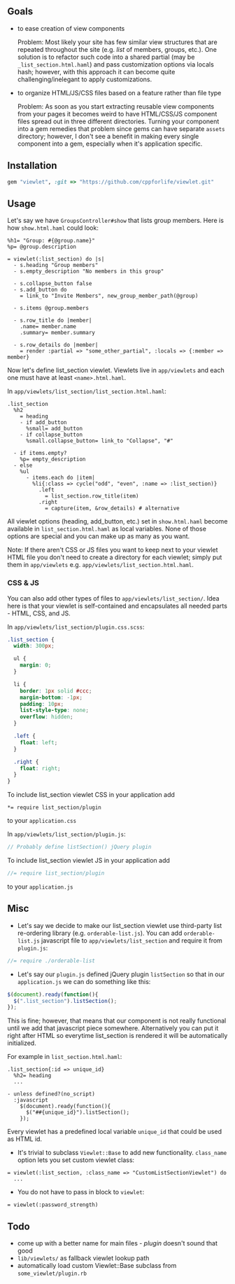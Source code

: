 ## Goals

* to ease creation of view components

  Problem: Most likely your site has few similar view structures that
  are repeated throughout the site (e.g. *list* of members, groups, etc.).
  One solution is to refactor such code into a shared partial
  (may be `_list_section.html.haml`) and pass customization options
  via locals hash; however, with this approach it can become quite
  challenging/inelegant to apply customizations.

* to organize HTML/JS/CSS files based on a feature rather than file type

  Problem: As soon as you start extracting reusable view components
  from your pages it becomes weird to have HTML/CSS/JS component files
  spread out in three different directories. Turning your component into a
  gem remedies that problem since gems can have separate `assets`
  directory; however, I don't see a benefit in making every single
  component into a gem, especially when it's application specific.

## Installation

```ruby
gem "viewlet", :git => "https://github.com/cppforlife/viewlet.git"
```

## Usage

Let's say we have `GroupsController#show` that lists group members.
Here is how `show.html.haml` could look:

```haml
%h1= "Group: #{@group.name}"
%p= @group.description

= viewlet(:list_section) do |s|
  - s.heading "Group members"
  - s.empty_description "No members in this group"

  - s.collapse_button false
  - s.add_button do
    = link_to "Invite Members", new_group_member_path(@group)

  - s.items @group.members

  - s.row_title do |member|
    .name= member.name
    .summary= member.summary

  - s.row_details do |member|
    = render :partial => "some_other_partial", :locals => {:member => member}
```

Now let's define list_section viewlet. Viewlets live in `app/viewlets`
and each one must have at least `<name>.html.haml`.

In `app/viewlets/list_section/list_section.html.haml`:

```haml
.list_section
  %h2
    = heading
    - if add_button
      %small= add_button
    - if collapse_button
      %small.collapse_button= link_to "Collapse", "#"

  - if items.empty?
    %p= empty_description
  - else
    %ul
      - items.each do |item|
        %li{:class => cycle("odd", "even", :name => :list_section)}
          .left
            = list_section.row_title(item)
          .right
            = capture(item, &row_details) # alternative
```

All viewlet options (heading, add_button, etc.) set in `show.html.haml`
become available in `list_section.html.haml` as local variables. None of
those options are special and you can make up as many as you want.

Note: If there aren't CSS or JS files you want to keep next to your viewlet
HTML file you don't need to create a directory for each viewlet; simply
put them in `app/viewlets` e.g. `app/viewlets/list_section.html.haml`.

### CSS & JS

You can also add other types of files to `app/viewlets/list_section/`.
Idea here is that your viewlet is self-contained and
encapsulates all needed parts - HTML, CSS, and JS.

In `app/viewlets/list_section/plugin.css.scss`:

```scss
.list_section {
  width: 300px;

  ul {
    margin: 0;
  }

  li {
    border: 1px solid #ccc;
    margin-bottom: -1px;
    padding: 10px;
    list-style-type: none;
    overflow: hidden;
  }

  .left {
    float: left;
  }

  .right {
    float: right;
  }
}
```

To include list_section viewlet CSS in your application add

    *= require list_section/plugin

to your `application.css`

In `app/viewlets/list_section/plugin.js`:

```javascript
// Probably define listSection() jQuery plugin
```

To include list_section viewlet JS in your application add

```javascript
//= require list_section/plugin
```

to your `application.js`

## Misc

* Let's say we decide to make our list_section viewlet use
third-party list re-ordering library (e.g. `orderable-list.js`).
You can add `orderable-list.js` javascript file to
`app/viewlets/list_section` and require it from `plugin.js`:

```javascript
//= require ./orderable-list
```

* Let's say our `plugin.js` defined jQuery plugin `listSection`
so that in our `application.js` we can do something like this:

```javascript
$(document).ready(function(){
  $(".list_section").listSection();
});
```

This is fine; however, that means that our component is not
really functional until we add that javascript piece somewhere.
Alternatively you can put it right after HTML so everytime
list_section is rendered it will be automatically initialized.

For example in `list_section.html.haml`:

```haml
.list_section{:id => unique_id}
  %h2= heading
  ...

- unless defined?(no_script)
  :javascript
    $(document).ready(function(){
      $("##{unique_id}").listSection();
    });
```

Every viewlet has a predefined local variable `unique_id`
that could be used as HTML id.

* It's trivial to subclass `Viewlet::Base` to add new functionality.
`class_name` option lets you set custom viewlet class:

```haml
= viewlet(:list_section, :class_name => "CustomListSectionViewlet") do
  ...
```

* You do not have to pass in block to `viewlet`:

```haml
= viewlet(:password_strength)
```

## Todo

* come up with a better name for main files - *plugin* doesn't sound that good
* `lib/viewlets/` as fallback viewlet lookup path
* automatically load custom Viewlet::Base subclass from `some_viewlet/plugin.rb`
